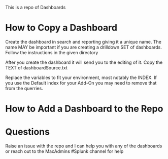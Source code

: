This is a repo of Dashboards

# How to Copy a Dashboard
Create the dashboard in search and reporting giving it a unique name. The name MAY be important if you are creating a drilldown SET of dashboards. Follow the instructions in the given directory

After you create the dashboard it will send you to the editing of it. Copy the TEXT of dashboardSource.txt

Replace the variables to fit your environment, most notably the INDEX. If you use the Default index for your Add-On you may need to remove that from the querries.

# How to Add a Dashboard to the Repo


# Questions

Raise an issue with the repo and I can help you with any of the dashboards or reach out to the MacAdmins #Splunk channel for help
